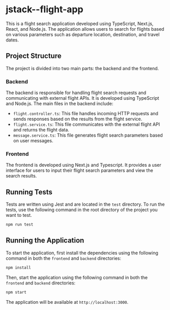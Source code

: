 # jstack--flight-app

This is a flight search application developed using TypeScript, Next.js, React, and Node.js. The application allows users to search for flights based on various parameters such as departure location, destination, and travel dates.

## Project Structure

The project is divided into two main parts: the backend and the frontend.

### Backend

The backend is responsible for handling flight search requests and communicating with external flight APIs. It is developed using TypeScript and Node.js. The main files in the backend include:

- `flight.controller.ts`: This file handles incoming HTTP requests and sends responses based on the results from the flight service.
- `flight.service.ts`: This file communicates with the external flight API and returns the flight data.
- `message.service.ts`: This file generates flight search parameters based on user messages.

### Frontend

The frontend is developed using Next.js and Typescript. It provides a user interface for users to input their flight search parameters and view the search results.

## Running Tests

Tests are written using Jest and are located in the `test` directory. To run the tests, use the following command in the root directory of the project you want to test.

```bash
npm run test
```

## Running the Application

To start the application, first install the dependencies using the following command in both the `frontend` and `backend` directories:

```bash
npm install
```

Then, start the application using the following command in both the `frontend` and `backend` directories:

```bash
npm start
```

The application will be available at `http://localhost:3000`.
